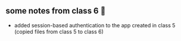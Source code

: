 ## some notes from class 6 🍎

- added session-based authentication to the app created in class 5 (copied files from class 5 to class 6)
